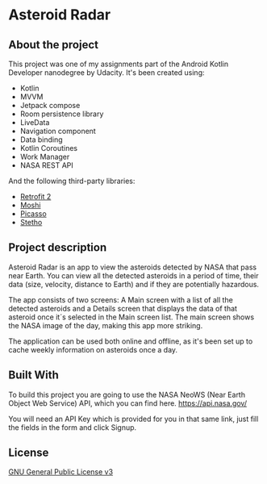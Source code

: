 # Asteroid Radar

## About the project

This project was one of my assignments part of the Android Kotlin Developer nanodegree by Udacity.
It's been created using:

* Kotlin
* MVVM
* Jetpack compose
* Room persistence library
* LiveData
* Navigation component
* Data binding
* Kotlin Coroutines
* Work Manager
* NASA REST API

And the following third-party libraries:

* [Retrofit 2](https://github.com/square/retrofit)
* [Moshi](https://github.com/square/moshi)
* [Picasso](https://square.github.io/picasso/)
* [Stetho](https://github.com/facebookarchive/stetho)

## Project description

Asteroid Radar is an app to view the asteroids detected by NASA that pass near Earth. You can view all the detected asteroids in a period of time, their data (size, velocity, distance to Earth) and if they are potentially hazardous.

The app consists of two screens: A Main screen with a list of all the detected asteroids and a Details screen that displays the data of that asteroid once it´s selected in the Main screen list. The main screen shows the NASA image of the day, making this app more striking.

The application can be used both online and offline, as it's been set up to cache weekly information on asteroids once a day. 

## Built With

To build this project you are going to use the NASA NeoWS (Near Earth Object Web Service) API, which you can find here.
https://api.nasa.gov/

You will need an API Key which is provided for you in that same link, just fill the fields in the form and click Signup.

## License

[GNU General Public License v3](https://www.gnu.org/licenses/gpl-3.0.en.html)
